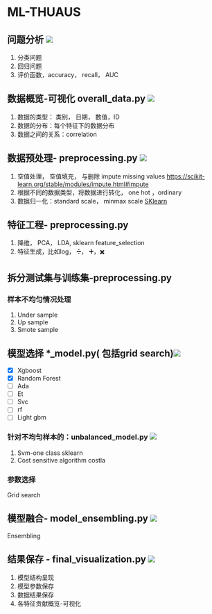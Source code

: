 # ML-THUAUS 
## 问题分析 ![](https://img.shields.io/badge/status-empty-red.svg)
1. 分类问题
2. 回归问题
3. 评价函数，accuracy， recall， AUC 


## 数据概览-可视化 overall_data.py ![](https://img.shields.io/badge/status-compelete-green.svg)
1. 数据的类型： 类别， 日期， 数值，ID
2. 数据的分布：每个特征下的数据分布
3. 数据之间的关系：correlation

## 数据预处理- preprocessing.py ![](https://img.shields.io/badge/status-incompelete-yellow.svg)
1. 空值处理， 空值填充， 与删除 impute missing values  <https://scikit-learn.org/stable/modules/impute.html#impute>
2. 根据不同的数据类型，将数据进行转化， one hot ，ordinary
3. 数据归一化：standard scale， minmax scale
[SKlearn](https://scikit-learn.org/stable/modules/preprocessing.html#preprocessing)

## 特征工程- preprocessing.py
1. 降维， PCA， LDA, sklearn feature_selection
2. 特征生成，比如log， ➗， ➕，✖️

## 拆分测试集与训练集-preprocessing.py
### 样本不均匀情况处理
1. Under sample
2. Up sample
3. Smote sample


## 模型选择 *_model.py( 包括grid search)![](https://img.shields.io/badge/status-incompelete-yellow.svg)
- [x] Xgboost
- [x] Random Forest
- [ ] Ada
- [ ] Et
- [ ] Svc
- [ ] rf
- [ ] Light gbm

### 针对不均匀样本的：unbalanced_model.py ![](https://img.shields.io/badge/status-empty-red.svg)
1. Svm-one class
sklearn
2. Cost sensitive algorithm
costla

### 参数选择
Grid search

## 模型融合- model_ensembling.py ![](https://img.shields.io/badge/status-incompelete-yellow.svg)
Ensembling

## 结果保存 - final_visualization.py ![](https://img.shields.io/badge/status-empty-red.svg)
1. 模型结构呈现
2. 模型参数保存
3. 数据结果保存
4. 各特征贡献概览-可视化

